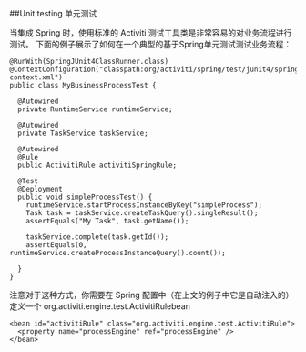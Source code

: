 ##Unit testing 单元测试

当集成 Spring 时，使用标准的 Activiti 测试工具类是非常容易的对业务流程进行测试。 下面的例子展示了如何在一个典型的基于Spring单元测试测试业务流程：

	@RunWith(SpringJUnit4ClassRunner.class)
	@ContextConfiguration("classpath:org/activiti/spring/test/junit4/springTypicalUsageTest-context.xml")
	public class MyBusinessProcessTest {
	  
	  @Autowired
	  private RuntimeService runtimeService;
	  
	  @Autowired
	  private TaskService taskService;
	  
	  @Autowired
	  @Rule
	  public ActivitiRule activitiSpringRule;
	  
	  @Test
	  @Deployment
	  public void simpleProcessTest() {
	    runtimeService.startProcessInstanceByKey("simpleProcess");
	    Task task = taskService.createTaskQuery().singleResult();
	    assertEquals("My Task", task.getName());
	  
	    taskService.complete(task.getId());
	    assertEquals(0, runtimeService.createProcessInstanceQuery().count());
	   
	  }
	}      
	      
注意对于这种方式，你需要在 Spring 配置中（在上文的例子中它是自动注入的）定义一个 org.activiti.engine.test.ActivitiRulebean

	<bean id="activitiRule" class="org.activiti.engine.test.ActivitiRule">
	  <property name="processEngine" ref="processEngine" />
	</bean>        


      